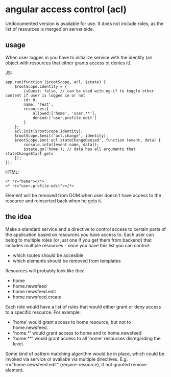 # angular access control (acl)
Undocumented version is available for use. It does not include roles, as the list of resources is merged on server side.
## usage
When user logges in you have to initialize service with the identity (an object with resources that either grants access ot denies it).

JS:

	app.run(function ($rootScope, acl, $state) {
		$rootScope.identity = {
			isGuest: false, // can be used with ng-if to toggle other content if user is logged in or not
			id: 0,
			name: 'Test',
			resources:{
				allowed:['home', 'user.**'],
				denied:['user.profile.edit']
			}
		};
		acl.init($rootScope.identity);
		$rootScope.$emit('acl.change', identity);
		$rootScope.$on('acl.stateChangeDenied', function (event, data) {
			console.info([event.name, data]);
			$state.go('home'); // data has all arguments that stateChangeStart gets
		});
	});

HTML:

    <* rr="home"></*>
    <* rr="user.profile.edit"></*>

Element will be removed from DOM when user doesn't have access to the resource and reinserted back when he gets it.

## the idea
Make a standard service and a directive to control access to certain parts of the application based on resources you have access to. 
Each user can belog to multiple roles (or just one if you get them from backend) that includes multiple resources - once you have this list you can control:
* which routes should be accesible
* which elements should be removed from templates

Resources will probably look like this:
* home
* home.newsfeed
* home.newsfeed.edit
* home.newsfeed.create

Each role would have a list of rules that would either grant or deny access to a specific resource.
For example: 
* 'home' would grant access to home resource, but not to home.newsfeed.
* 'home.*' would grant access to home and to home.newsfeed
* 'home.**' would grant access to all 'home' resources disregarding the level. 

Some kind of pattern matching algorithm would be in place, which could be invoked via service or availabe via multiple directives. E.g. rr="home.newsfeed.edit" (require-resource), if not granted remove element.
